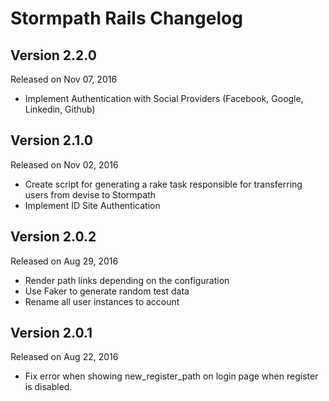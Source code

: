 Stormpath Rails Changelog
============================

Version 2.2.0
-------------
Released on Nov 07, 2016
- Implement Authentication with Social Providers (Facebook, Google, Linkedin, Github)


Version 2.1.0
-------------
Released on Nov 02, 2016
- Create script for generating a rake task responsible for transferring users from devise to Stormpath
- Implement ID Site Authentication


Version 2.0.2
-------------
Released on Aug 29, 2016

- Render path links depending on the configuration
- Use Faker to generate random test data
- Rename all user instances to account

Version 2.0.1
-------------
Released on Aug 22, 2016

- Fix error when showing new_register_path on login page when register is disabled.
